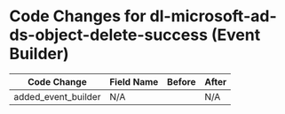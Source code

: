 # Code Changes for dl-microsoft-ad-ds-object-delete-success (Event Builder)

| Code Change | Field Name | Before | After |
|-------------|------------|--------|-------|
| added_event_builder | N/A |  | N/A |
